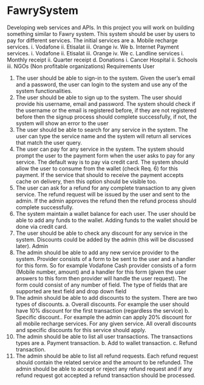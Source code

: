 # FawrySystem
Developing web services and APIs.
In this project you will work on building something similar to Fawry system. This system should be user by users to pay for different services. The initial services are
a. Mobile recharge services.
i. Vodafone
ii. Etisalat
iii. Orange
iv. We
b. Internet Payment services.
i. Vodafone
ii. Etisalat
iii. Orange
iv. We
c. Landline services
i. Monthly receipt
ii. Quarter receipt
d. Donations
i. Cancer Hospital
ii. Schools
iii. NGOs (Non profitable organizations)
Requirements
User 
1. The user should be able to sign-in to the system. Given the user’s email and a password, the user can login to the system and use any of the system functionalities.
2. The user should be able to sign up to the system. The user should provide his username, email and password. The system should check if the username or the email is registered before, if they are not registered before then the signup process should complete successfully, if not, the system will show an error to the user
3. The user should be able to search for any service in the system. The user can type the service name and the system will return all services that match the user query.
4. The user can pay for any service in the system. The system should prompt the user to the payment form when the user asks to pay for any service. The default way is to pay via credit card. The system should allow the user to consume from the wallet (check Req. 6) for this payment. If the service that should to receive the payment accepts cache on delivery, then this option should be visible too.
5. The user can ask for a refund for any complete transaction to any given service. The refund request will be issued by the user and sent to the admin. If the admin approves the refund then the refund process should complete successfully. 
6. The system maintain a wallet balance for each user. The user should be able to add any funds to the wallet. Adding funds to the wallet should be done via credit card.
7. The user should be able to check any discount for any service in the system. Discounts could be added by the admin (this will be discussed later).
Admin
1. The admin should be able to add any new service provider to the system. Provider consists of a form to be sent to the user and a handler for this form. So for example Vodafone Cash provider consists of a form (Mobile number, amount) and a handler for 
this form (given the user answers to this form then provider will handle the user request). 
The form could consist of any number of field. The type of fields that are supported are text field and drop down field
2. The admin should be able to add discounts to the system. There are two types of discounts.
a. Overall discounts. For example the user should have 10% discount for the first transaction (regardless the service)
b. Specific discount.. For example the admin can apply 20% discount for all mobile recharge services.
For any given service. All overall discounts and specific discounts for this service should apply.
3. The admin should be able to list all user transactions. The transactions types are
a. Payment transaction.
b. Add to wallet transaction.
c. Refund transaction. 
4. The admin should be able to list all refund requests. Each refund request should contain the related service and the amount to be refunded. The admin should be able to accept or reject any refund request and if any refund request got accepted a refund transaction should be processed.

